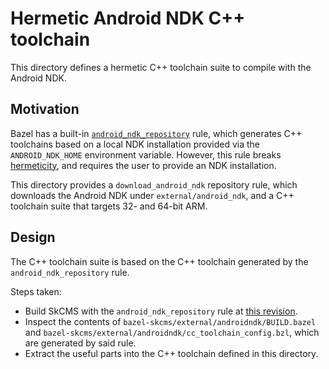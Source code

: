 # Hermetic Android NDK C++ toolchain

This directory defines a hermetic C++ toolchain suite to compile with the Android NDK.

## Motivation

Bazel has a built-in
[`android_ndk_repository`](https://bazel.build/reference/be/android#android_ndk_repository) rule,
which generates C++ toolchains based on a local NDK installation provided via the
`ANDROID_NDK_HOME` environment variable. However, this rule breaks
[hermeticity](https://bazel.build/concepts/hermeticity), and requires the user to provide an NDK
installation.

This directory provides a `download_android_ndk` repository rule, which downloads the Android NDK
under `external/android_ndk`, and a C++ toolchain suite that targets 32- and 64-bit ARM.

## Design

The C++ toolchain suite is based on the C++ toolchain generated by the `android_ndk_repository`
rule.

Steps taken:

- Build SkCMS with the `android_ndk_repository` rule at
[this revision](https://skia.googlesource.com/skcms/+/30c8e303800c256febb03a09fdcda7f75d119b1b/WORKSPACE#22).
- Inspect the contents of `bazel-skcms/external/androidndk/BUILD.bazel` and
`bazel-skcms/external/androidndk/cc_toolchain_config.bzl`, which are generated by said rule.
- Extract the useful parts into the C++ toolchain defined in this directory.
